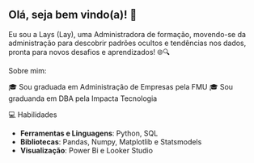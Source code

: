 ## Olá, seja bem vindo(a)! 👋 

Eu sou a Lays (Lay), uma Administradora de formação, movendo-se da administração para descobrir padrões ocultos e tendências nos dados, pronta para novos desafios e aprendizados! 🌐🔍

Sobre mim:

🎓 Sou graduada em Administração de Empresas pela FMU
🎓 Sou graduanda em DBA pela Impacta Tecnologia

💻 Habilidades
- **Ferramentas e Linguagens**: Python, SQL
- **Bibliotecas**: Pandas, Numpy, Matplotlib e Statsmodels
- **Visualização**: Power Bi e Looker Studio




<!--
**lays-jcsilva/lays-jcsilva** is a ✨ _special_ ✨ repository because its `README.md` (this file) appears on your GitHub profile.

Here are some ideas to get you started:

- 🔭 I’m currently working on ...
- 🌱 I’m currently learning ...
- 👯 I’m looking to collaborate on ...
- 🤔 I’m looking for help with ...
- 💬 Ask me about ...
- 📫 How to reach me: ...
- 😄 Pronouns: ...
- ⚡ Fun fact: ...
-->
